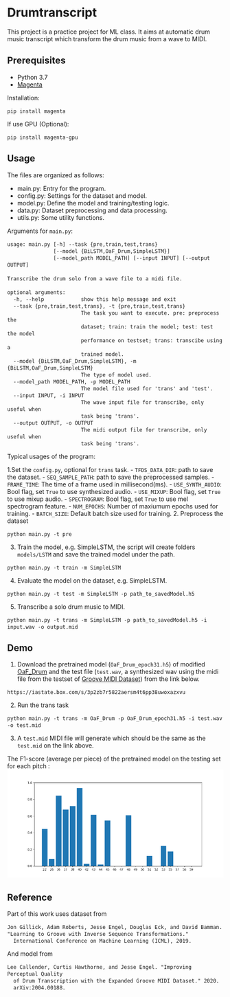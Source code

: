 # Drumtranscript
This project is a practice project for ML class. It aims at automatic drum music transcript which transform the drum music from a wave to MIDI. 

## Prerequisites
* Python 3.7
* [Magenta](https://github.com/tensorflow/magenta)

Installation:
```
pip install magenta
```
If use GPU (Optional):
```
pip install magenta-gpu
```
## Usage
The files are organized as follows:
* main.py: Entry for the program.
* config.py: Settings for the dataset and model.
* model.py: Define the model and training/testing logic.
* data.py: Dataset preprocessing and data processing.
* utils.py: Some utility functions.

Arguments for ``main.py``:
```
usage: main.py [-h] --task {pre,train,test,trans}
               [--model {BiLSTM,OaF_Drum,SimpleLSTM}]
               [--model_path MODEL_PATH] [--input INPUT] [--output OUTPUT]

Transcribe the drum solo from a wave file to a midi file.

optional arguments:
  -h, --help            show this help message and exit
  --task {pre,train,test,trans}, -t {pre,train,test,trans}
                        The task you want to execute. pre: preprocess the
                        dataset; train: train the model; test: test the model
                        performance on testset; trans: transcibe using a
                        trained model.
  --model {BiLSTM,OaF_Drum,SimpleLSTM}, -m {BiLSTM,OaF_Drum,SimpleLSTM}
                        The type of model used.
  --model_path MODEL_PATH, -p MODEL_PATH
                        The model file used for 'trans' and 'test'.
  --input INPUT, -i INPUT
                        The wave input file for transcribe, only useful when
                        task being 'trans'.
  --output OUTPUT, -o OUTPUT
                        The midi output file for transcribe, only useful when
                        task being 'trans'.
```

Typical usages of the program:

1.Set the ``config.py``, optional for ``trans`` task. 
    - ``TFDS_DATA_DIR``: path to save the dataset.
    - ``SEQ_SAMPLE_PATH``: path to save the preprocessed samples.
    - ``FRAME_TIME``: The time of a frame used in millisecond(ms).
    - ``USE_SYNTH_AUDIO``: Bool flag, set ``True`` to use synthesized audio.
    - ``USE_MIXUP``: Bool flag, set ``True`` to use mixup audio.
    - ``SPECTROGRAM``: Bool flag, set ``True`` to use mel spectrogram feature.
    - ``NUM_EPOCHS``: Number of maxiumum epochs used for training.
    - ``BATCH_SIZE``: Default batch size used for training.
2. Preprocess the dataset
```
python main.py -t pre
```
3. Train the model, e.g. SimpleLSTM, the script will create folders ``models/LSTM`` and save the trained model under the path.
```
python main.py -t train -m SimpleLSTM
```
4. Evaluate the model on the dataset, e.g. SimpleLSTM.
```
python main.py -t test -m SimpleLSTM -p path_to_savedModel.h5
```
5. Transcribe a solo drum music to MIDI.
```
python main.py -t trans -m SimpleLSTM -p path_to_savedModel.h5 -i input.wav -o output.mid
```
## Demo
1. Download the pretrained model (``OaF_Drum_epoch31.h5``) of modified [OaF_Drum](https://magenta.tensorflow.org/oaf-drums) and the test file (``test.wav``, a synthesized wav using the midi file from the testset of [Groove MIDI Dataset](https://magenta.tensorflow.org/datasets/groove)) from the link below.
```
https://iastate.box.com/s/3p2zb7r5822aersm4t6pp38uwoxazxvu
```
2. Run the trans task
```
python main.py -t trans -m OaF_Drum -p OaF_Drum_epoch31.h5 -i test.wav -o test.mid
```
3. A ``test.mid`` MIDI file will generate which should be the same as the ``test.mid`` on the link above.

The F1-score (average per piece) of the pretrained model on the testing set for each pitch :
![avatar](eval.png)
## Reference
Part of this work uses dataset from
```
Jon Gillick, Adam Roberts, Jesse Engel, Douglas Eck, and David Bamman.
"Learning to Groove with Inverse Sequence Transformations."
  International Conference on Machine Learning (ICML), 2019.
```
And model from
```
Lee Callender, Curtis Hawthorne, and Jesse Engel. "Improving Perceptual Quality
  of Drum Transcription with the Expanded Groove MIDI Dataset." 2020.
  arXiv:2004.00188.
```